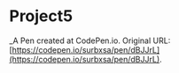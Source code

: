 # Project5
 _A Pen created at CodePen.io. Original URL: [https://codepen.io/surbxsa/pen/dBJJrL](https://codepen.io/surbxsa/pen/dBJJrL).

 